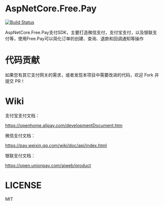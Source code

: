 AspNetCore.Free.Pay
===============

[![Build Status](https://dev.azure.com/HueiFeng/AspNetCore.Free.Pay/_apis/build/status/hueifeng.AspNetCore.Free.Pay?branchName=master)](https://dev.azure.com/HueiFeng/AspNetCore.Free.Pay/_build/latest?definitionId=2&branchName=master)


AspNetCore.Free.Pay支付SDK，主要打造微信支付，支付宝支付，以及银联支付等，使用Free.Pay可以简化订单的创建、查询、退款和回调通知等操作


# 代码贡献

如果您有其它支付网关的需求，或者发现本项目中需要改进的代码，欢迎 Fork 并提交 PR！

# Wiki

支付宝支付文档：

https://openhome.alipay.com/developmentDocument.htm

微信支付文档：

https://pay.weixin.qq.com/wiki/doc/api/index.html

银联支付文档：

https://open.unionpay.com/ajweb/product

# LICENSE

MIT
